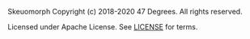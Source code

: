 Skeuomorph
Copyright (c) 2018-2020 47 Degrees.  All rights reserved.

Licensed under Apache License. See [LICENSE](LICENSE) for terms.